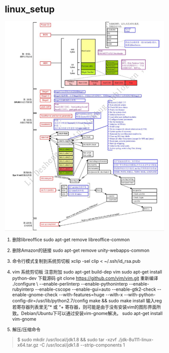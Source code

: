 # linux_setup
![image](https://github.com/hejie/linux_setup/raw/master/pics/setup.jpg)

1. 删除libreoffice
sudo apt-get remove libreoffice-common

2. 删除Amazon的链接
sudo apt-get remove unity-webapps-common

3. 命令行模式复制到系统剪切板
xclip -sel clip < ~/.ssh/id_rsa.pub

4. vim 系统剪切板
注意附加
sudo apt-get build-dep vim
sudo apt-get install python-dev
下载源码
git clone https://github.com/vim/vim.git
重新编译
./configure \ --enable-perlinterp --enable-pythoninterp --enable-rubyinterp --enable-cscope --enable-gui=auto --enable-gtk2-check --enable-gnome-check --with-features=huge --with-x --with-python-config-dir=/usr/lib/python2.7/config
make && sudo make install
输入reg 若寄存器列表里无”* 或 “+ 寄存器，则可能是由于没有安装vim的图形界面所致。Debian/Ubuntu下可以通过安装vim-gnome解决。
sudo apt-get install vim-gnome

5. 解压/压缩命令

> $ sudo mkdir  /usr/local/jdk1.8 && sudo  tar -xzvf ./jdk-8u111-linux-x64.tar.gz -C /usr/local/jdk1.8 --strip-components 1
 



